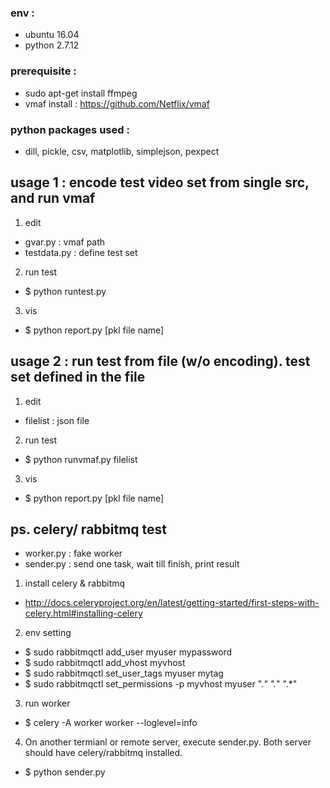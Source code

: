 ### env : 
- ubuntu 16.04
- python 2.7.12

### prerequisite : 
- sudo apt-get install ffmpeg
- vmaf install : https://github.com/Netflix/vmaf

### python packages used : 
- dill, pickle, csv, matplotlib, simplejson, pexpect 



## usage 1 : encode test video set from single src, and run vmaf 
1. edit 
- gvar.py : vmaf path
- testdata.py : define test set 
2. run test 
- $ python runtest.py
3. vis
- $ python report.py [pkl file name]


## usage 2 : run test from file (w/o encoding). test set defined in the file
1. edit
- filelist : json file 
2. run test
- $ python runvmaf.py filelist
3. vis
- $ python report.py [pkl file name]



## ps. celery/ rabbitmq test
- worker.py : fake worker
- sender.py : send one task, wait till finish, print result

1. install celery & rabbitmq
- http://docs.celeryproject.org/en/latest/getting-started/first-steps-with-celery.html#installing-celery

2. env setting
- $ sudo rabbitmqctl add_user myuser mypassword
- $ sudo rabbitmqctl add_vhost myvhost
- $ sudo rabbitmqctl set_user_tags myuser mytag
- $ sudo rabbitmqctl set_permissions -p myvhost myuser ".*" ".*" ".*"

3. run worker
- $ celery -A worker worker --loglevel=info

4. On another termianl or remote server, execute sender.py. Both server should have celery/rabbitmq installed.  
- $ python sender.py

